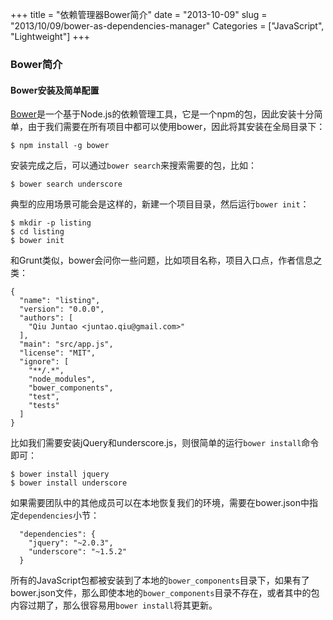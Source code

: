 +++
title = "依赖管理器Bower简介"
date = "2013-10-09"
slug = "2013/10/09/bower-as-dependencies-manager"
Categories = ["JavaScript", "Lightweight"]
+++
### Bower简介

#### Bower安装及简单配置

[Bower](http://bower.io/)是一个基于Node.js的依赖管理工具，它是一个npm的包，因此安装十分简单，由于我们需要在所有项目中都可以使用bower，因此将其安装在全局目录下：

```
$ npm install -g bower
```

安装完成之后，可以通过`bower search`来搜索需要的包，比如：

```
$ bower search underscore
```

典型的应用场景可能会是这样的，新建一个项目目录，然后运行`bower init`：

```
$ mkdir -p listing
$ cd listing
$ bower init
```
和Grunt类似，bower会问你一些问题，比如项目名称，项目入口点，作者信息之类：

```
{
  "name": "listing",
  "version": "0.0.0",
  "authors": [
    "Qiu Juntao <juntao.qiu@gmail.com>"
  ],
  "main": "src/app.js",
  "license": "MIT",
  "ignore": [
    "**/.*",
    "node_modules",
    "bower_components",
    "test",
    "tests"
  ]
}
```

比如我们需要安装jQuery和underscore.js，则很简单的运行`bower install`命令即可：

```
$ bower install jquery
$ bower install underscore
```

如果需要团队中的其他成员可以在本地恢复我们的环境，需要在bower.json中指定`dependencies`小节：

```
  "dependencies": {
    "jquery": "~2.0.3",
    "underscore": "~1.5.2"
  }
```

所有的JavaScript包都被安装到了本地的`bower_components`目录下，如果有了bower.json文件，那么即使本地的`bower_components`目录不存在，或者其中的包内容过期了，那么很容易用`bower install`将其更新。

